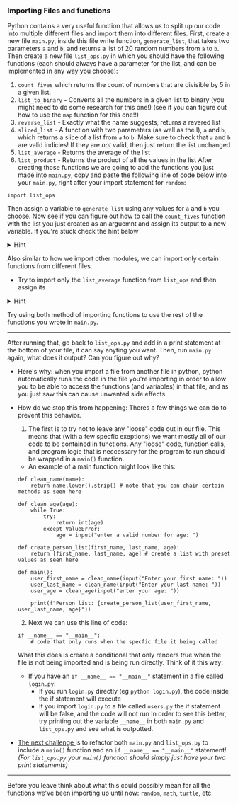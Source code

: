 ### Importing Files and functions
Python contains a very useful function that allows us to split up our code into multiple different files and import them into different files. 
First, create a new file `main.py`, inside this file write function, `generate_list`, that takes two parameters `a` and `b`, and returns a list of 20 random numbers from `a` to `b`. Then create a new file `list_ops.py` in which you should have the following functions (each should always have a parameter for the list, and can be implemented in any way you choose):
1. `count_fives` which returns the count of numbers that are divisible by 5 in a given list. 
2. `list_to_binary` - Converts all the numbers in a given list to binary (you might need to do some research for this one!) (see if you can figure out how to use the `map` function for this one!!)
3. `reverse_list` - Exactly what the name suggests, returns a revered list
4. `sliced_list` - A function with two parameters (as well as the l), `a` and `b`, which returns a slice of a list from `a` to `b`. Make sure to check that `a` and `b` are valid indicies! If they are *not* valid, then just return the list unchanged
5. `list_average` - Returns the average of the list
6. `list_product` - Returns the product of all the values in the list
After creating those functions we are going to add the functions you just made into `main.py`, copy and paste the following line of code below into your `main.py`, right after your import statement for `random`:
```python=
import list_ops
```
Then assign a variable to `generate_list` using any values for `a` and `b` you choose. Now see if you can figure out how to call the `count_fives` function with the list you just created as an arguemnt and assign its output to a new variable. If you're stuck check the hint below
<details> <summary> Hint </summary>

```python=
import list_ops
```
In terms of actually using the function think about how we can call `randint` from `random`

```python=
import random
random_number = random.randint(0, 10)
```
    
</details>

Also similar to how we import other modules, we can import only certain functions from different files. 
+ Try to import only the `list_average` function from `list_ops` and then assign its
<details> <summary> Hint </summary>

```python=
from random import randint
```

</details>

Try using both method of importing functions to use the rest of the functions you wrote in `main.py`.

---

After running that, go back to `list_ops.py` and add in a print statement at the bottom of your file, it can say anyting you want. Then, run `main.py` again, what does it output? Can you figure out why?

 + Here's why: when you import a file from another file in python, python automatically runs the code in the file you're importing in order to allow you to be able to access the functions (and variables) in that file, and as you just saw this can cause unwanted side effects. 

+ How do we stop this from happening: Theres a few things we can do to prevent this behavior. 
    1. The first is to try not to leave any "loose" code out in our file. This means that (with a few specfic exeptions) we want mostly all of our code to be contained in functions. Any "loose" code, function calls, and program logic that is neccessary for the program to run should be wrapped in a `main()` function. 
    + An example of a main function might look like this:
    ```python=
    def clean_name(name):
        return name.lower().strip() # note that you can chain certain methods as seen here

    def clean_age(age):
        while True:
            try:
                return int(age)
            except ValueError:
                age = input("enter a valid number for age: ")

    def create_person_list(first_name, last_name, age):
        return [first_name, last_name, age] # create a list with preset values as seen here

    def main():
        user_first_name = clean_name(input("Enter your first name: "))
        user_last_name = clean_name(input("Enter your last name: "))
        user_age = clean_age(input("enter your age: "))

        print(f"Person list: {create_person_list(user_first_name, user_last_name, age}"))
    ```
    2. Next we can use this line of code:
    ```python=
    if __name__ == "__main__":
        # code that only runs when the specfic file it being called
    ```
    What this does is create a conditional that only renders true when the file is not being imported and is being run directly. Think of it this way:
    + If you have an `if __name__ == "__main__"` statement in a file called `login.py`:
        + If you run `login.py` directly (eg `python login.py`), the code inside the if statement will execute
        + If you import `login.py` to a file called `users.py` the if statement will be false, and the code will not run
    In order to see this better, try printing out the variable `__name__` in both `main.py` and `list_ops.py` and see what is outputted.

+  <u>The next challenge </u> is to refactor both `main.py` and `list_ops.py` to include a `main()` function and an `if __name__ == "__main__"` statement! *(For `list_ops.py` your `main()` function should simply just have your two print statements)*

---

Before you leave think about what this could possibly mean for all the functions we've been importing up until now: `random`, `math`, `turtle`, etc.
